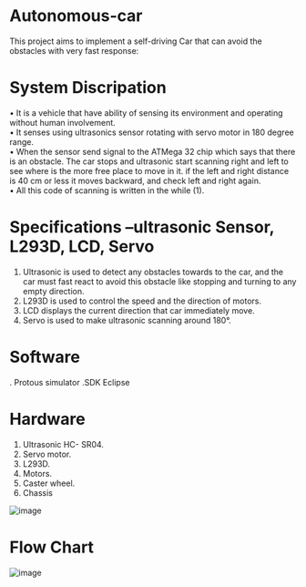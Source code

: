 # Autonomous-car
This project aims to implement a self-driving Car that can avoid the  obstacles with very fast response:
# System Discripation
• It is a vehicle that have ability of sensing its environment and operating 
without human involvement.  
• It senses using ultrasonics sensor rotating with servo motor in 180 degree
range.   
• When the sensor send signal to the ATMega 32 chip which says that there 
is an obstacle. The car stops and ultrasonic start scanning right and left to 
see where is the more free place to move in it. if the left and right distance 
is 40 cm or less it moves backward, and check left and right again.  
• All this code of scanning is written in the while (1).     
# Specifications –ultrasonic Sensor, L293D, LCD, Servo

1. Ultrasonic is used to detect any obstacles towards to the car, and 
the car must fast react to avoid this obstacle like stopping and 
turning to any empty direction.
2. L293D is used to control the speed and the direction of motors.
3. LCD displays the current direction that car immediately move.
4. Servo is used to make ultrasonic scanning around 180°.
# Software 
. Protous simulator 
.SDK Eclipse

# Hardware 
1. Ultrasonic HC- SR04.
2. Servo motor.
3. L293D.
4. Motors.
5. Caster wheel.
6. Chassis

![image](https://github.com/faatthy/Autonomous-car/assets/110846097/c522f68f-6853-4788-9fb7-435a20ea68a9)

# Flow Chart 
![image](https://github.com/faatthy/Autonomous-car/assets/110846097/9a78efb2-7499-43a5-bd6f-dfd5578554a2)
